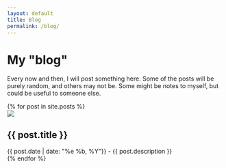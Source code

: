 ```yaml
---
layout: default
title: Blog
permalink: /blog/
---
```

<h1>My "blog"</h1>

<p>Every now and then, I will post something here. Some of the posts will be purely random, and others may not be. Some might be notes to myself, but could be useful to someone else.</p>

<div class="row">
    {% for post in site.posts %}
    <div class="col-md-6 col-xs-12" id="post">
        <img src="/assets/img/{{post.title | downcase | replace: ' ', '-'}}.jpg" />
        <h2>{{ post.title }}</h2>
        <a href="{{ post.url }}"><span class="link-spanner"></span></a>
        {{ post.date | date: "%e %b, %Y"}} - {{ post.description }}
    </div>
    {% endfor %}
</div>